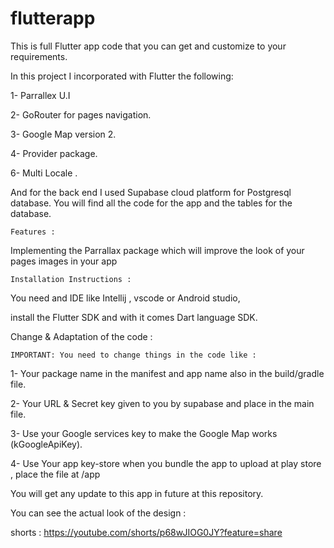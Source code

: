 # flutterapp


This is full Flutter app code that you can get and customize to your requirements.

In this project I incorporated with Flutter the following:


1- Parrallex U.I


2- GoRouter for pages navigation.


3- Google Map version 2.


4- Provider package.


6- Multi Locale .


And for the back end I used Supabase cloud platform for Postgresql database. You will find all the code for the app and the tables for the database.


    Features :

Implementing the Parrallax package which will improve the look of your pages images in your app

    Installation Instructions :


You need and IDE like Intellij , vscode or Android studio,


install the Flutter SDK and with it comes Dart language SDK.


Change & Adaptation of the code :


    IMPORTANT: You need to change things in the code like :


1- Your package name in the manifest and app name also in the build/gradle file.


2- Your URL & Secret key given to you by supabase and place in the main file.


3- Use your Google services key to make the Google Map works (kGoogleApiKey).


4- Use Your app key-store when you bundle the app to upload at play store , place the file at /app


You will get any update to this app in future at this repository.

You can see the actual look of the design :

shorts :  https://youtube.com/shorts/p68wJIOG0JY?feature=share  
